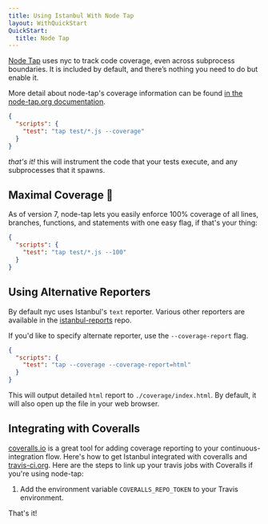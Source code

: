 ```yaml
---
title: Using Istanbul With Node Tap
layout: WithQuickStart
QuickStart:
  title: Node Tap
---
```


<a href="https://github.com/tapjs/node-tap" target="_blank">Node Tap</a> uses nyc to track code coverage, even across subprocess boundaries. It is included by default, and there’s nothing you need to do but enable it.

More detail about node-tap's coverage information can be found [in the node-tap.org documentation](http://www.node-tap.org/coverage).

```json
{
  "scripts": {
    "test": "tap test/*.js --coverage"
  }
}
```

_that's it!_ this will instrument the code that your tests execute, and any
subprocesses that it spawns.

## Maximal Coverage 💯

As of version 7, node-tap lets you easily enforce 100% coverage of all lines, branches, functions, and statements with one easy flag, if that's your thing:

```json
{
  "scripts": {
    "test": "tap test/*.js --100"
  }
}
```

## Using Alternative Reporters

By default nyc uses Istanbul's `text` reporter. Various other reporters are
available in the <a href="https://github.com/istanbuljs/istanbul-reports/tree/master/lib">istanbul-reports</a>
repo.

If you'd like to specify alternate reporter, use the `--coverage-report` flag.

```json
{
  "scripts": {
    "test": "tap --coverage --coverage-report=html"
  }
}
```

This will output detailed `html` report to `./coverage/index.html`.  By default, it will also open up the file in your web browser.

## Integrating with Coveralls

<a href="https://coveralls.io">coveralls.io</a> is a great tool for adding coverage reporting to your continuous-integration flow. Here's how to get Istanbul
integrated with coveralls and <a href="https://travis-ci.org/">travis-ci.org</a>.  Here are the steps to link up your travis jobs with Coveralls if you're using node-tap:

1. Add the environment variable `COVERALLS_REPO_TOKEN` to your Travis environment.

That's it!

